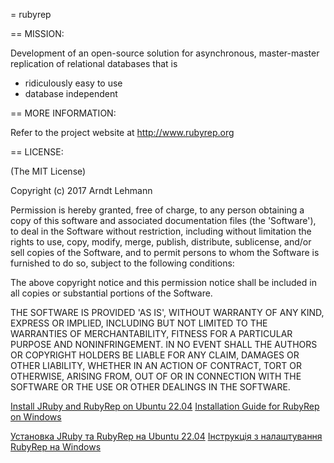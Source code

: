 = rubyrep

== MISSION:

Development of an open-source solution for asynchronous, master-master replication of relational databases that is
* ridiculously easy to use
* database independent


== MORE INFORMATION:

Refer to the project website at http://www.rubyrep.org

== LICENSE:

(The MIT License)

Copyright (c) 2017 Arndt Lehmann

Permission is hereby granted, free of charge, to any person obtaining
a copy of this software and associated documentation files (the
'Software'), to deal in the Software without restriction, including
without limitation the rights to use, copy, modify, merge, publish,
distribute, sublicense, and/or sell copies of the Software, and to
permit persons to whom the Software is furnished to do so, subject to
the following conditions:

The above copyright notice and this permission notice shall be
included in all copies or substantial portions of the Software.

THE SOFTWARE IS PROVIDED 'AS IS', WITHOUT WARRANTY OF ANY KIND,
EXPRESS OR IMPLIED, INCLUDING BUT NOT LIMITED TO THE WARRANTIES OF
MERCHANTABILITY, FITNESS FOR A PARTICULAR PURPOSE AND NONINFRINGEMENT.
IN NO EVENT SHALL THE AUTHORS OR COPYRIGHT HOLDERS BE LIABLE FOR ANY
CLAIM, DAMAGES OR OTHER LIABILITY, WHETHER IN AN ACTION OF CONTRACT,
TORT OR OTHERWISE, ARISING FROM, OUT OF OR IN CONNECTION WITH THE
SOFTWARE OR THE USE OR OTHER DEALINGS IN THE SOFTWARE.

[Install JRuby and RubyRep on Ubuntu 22.04](jruby_install_ubuntu_en.md)
[Installation Guide for RubyRep on Windows](jruby_install_windows_en.md)

[Установка JRuby та RubyRep на Ubuntu 22.04](jruby_install_ubuntu_uk.md)
[Інструкція з налаштування RubyRep на Windows](jruby_install_windows_uk.md)

